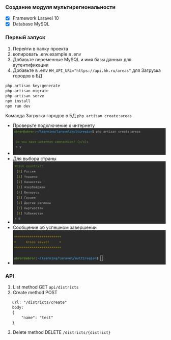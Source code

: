 ###  Создание модуля мультирегиональности

 - [x] Framework Laravel 10
 - [x] Database MySQL

 ### Первый запуск

1. Перейти в папку проекта
2. копировать .env.example в .env
3. Добавьте переменные MySQL и имя базы данных для аутентификации
4. Добавьте в .env `HH_API_URL="https://api.hh.ru/areas"` для Загрузка городов в БД

```angular2html
php artisan key:generate
php artisan migrate
php artisan serve
npm install
npm run dev
```
Команда Загрузка городов в БД
`php artisan create:areas`

- Проверьте подключение к интернету
- ![img_4.png](img_4.png)
- Для выбора страны
- ![img_5.png](img_5.png)
- Сообщение об успешном завершении
- ![img_6.png](img_6.png)

### API
1. List method GET `api/districts`
2. Create method POST 
 ```
    url: "/districts/create"
    body:
    {
	    "name": "test"
    }
```
3. Delete method DELETE `/districts/{district}`

